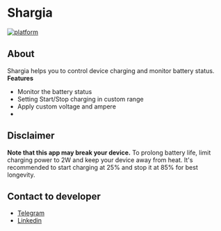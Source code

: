 # Shargia

[![platform](https://img.shields.io/badge/platform-Android-green.svg)](https://www.android.com)

## About
Shargia helps you to control device charging and monitor battery status.
**Features**
- Monitor the battery status
- Setting Start/Stop charging in custom range
- Apply custom voltage and ampere
- 
## Disclaimer
**Note that this app may break your device.** To prolong battery life, limit charging power to 2W and keep your device away from heat. 
It\'s recommended to start charging at 25% and stop it at 85% for best longevity.

## Contact to developer
- [Telegram](https://telegram.me/mohsents)
- [Linkedin](https://linkedin.com/in/mohsen-teymouri-524166198)